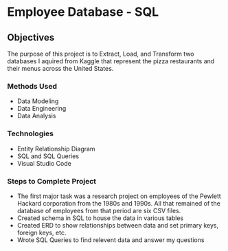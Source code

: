# Employee Database - SQL

## Objectives
The purpose of this project is to Extract, Load, and Transform two databases I aquired from Kaggle that represent the pizza restaurants and their menus across the United States.

### Methods Used
* Data Modeling
* Data Engineering
* Data Analysis

### Technologies 
* Entity Relationship Diagram
* SQL and SQL Queries
* Visual Studio Code

### Steps to Complete Project
* The first major task was a research project on employees of the Pewlett Hackard corporation from the 1980s and 1990s. All that remained of the database of employees from that period are six CSV files.
* Created schema in SQL to house the data in various tables
* Created ERD to show relationships between data and set primary keys, foreign keys, etc.
* Wrote SQL Queries to find relevent data and answer my questions

